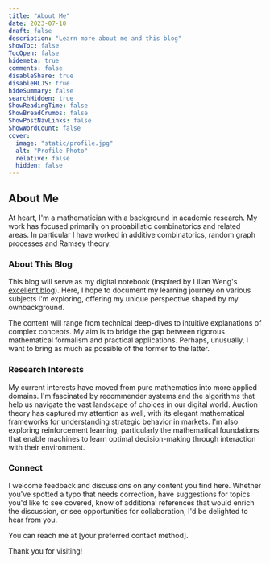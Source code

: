 ```yaml
---
title: "About Me"
date: 2023-07-10
draft: false
description: "Learn more about me and this blog"
showToc: false
TocOpen: false
hidemeta: true
comments: false
disableShare: true
disableHLJS: true
hideSummary: false
searchHidden: true
ShowReadingTime: false
ShowBreadCrumbs: false
ShowPostNavLinks: false
ShowWordCount: false
cover:
  image: "static/profile.jpg"
  alt: "Profile Photo"
  relative: false
  hidden: false
---
```


## About Me

At heart, I'm a mathematician with a background in academic research. My work has focused primarily on probabilistic combinatorics and related areas. In particular I have worked in additive combinatorics, random graph processes and Ramsey theory. 

### About This Blog

This blog will serve as my digital notebook (inspired by Lilian Weng's [excellent blog](https://lilianweng.github.io)). Here, I hope to document my learning journey on various subjects I'm exploring, offering my unique perspective shaped by my ownbackground.

The content will range from technical deep-dives to intuitive explanations of complex concepts. My aim is to bridge the gap between rigorous mathematical formalism and practical applications. Perhaps, unusually, I want to bring as much as possible of the former to the latter.


### Research Interests

My current interests have moved from pure mathematics into more applied domains. I'm fascinated by recommender systems and the algorithms that help us navigate the vast landscape of choices in our digital world. Auction theory has captured my attention as well, with its elegant mathematical frameworks for understanding strategic behavior in markets. I'm also exploring reinforcement learning, particularly the mathematical foundations that enable machines to learn optimal decision-making through interaction with their environment.

### Connect

I welcome feedback and discussions on any content you find here. Whether you've spotted a typo that needs correction, have suggestions for topics you'd like to see covered, know of additional references that would enrich the discussion, or see opportunities for collaboration, I'd be delighted to hear from you.

You can reach me at [your preferred contact method].

Thank you for visiting!
